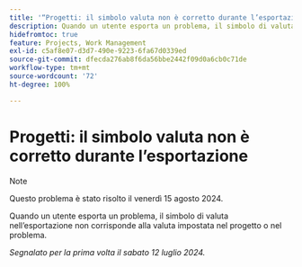 ```yaml
---
title: '“Progetti: il simbolo valuta non è corretto durante l’esportazione”'
description: Quando un utente esporta un problema, il simbolo di valuta nell’esportazione non corrisponde alla valuta impostata nel progetto o nel problema.
hidefromtoc: true
feature: Projects, Work Management
exl-id: c5af8e07-d3d7-490e-9223-6fa67d0339ed
source-git-commit: dfecda276ab8f6da56bbe2442f09d0a6cb0c71de
workflow-type: tm+mt
source-wordcount: '72'
ht-degree: 100%

---
```


# Progetti: il simbolo valuta non è corretto durante l’esportazione

>[!NOTE]
>
>Questo problema è stato risolto il venerdì 15 agosto 2024.

Quando un utente esporta un problema, il simbolo di valuta nell’esportazione non corrisponde alla valuta impostata nel progetto o nel problema.

_Segnalato per la prima volta il sabato 12 luglio 2024._
